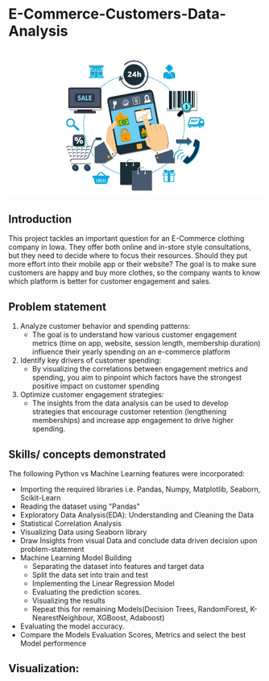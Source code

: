 # E-Commerce-Customers-Data-Analysis

![](intro_image.jpg)
---

## Introduction
This project tackles an important question for an E-Commerce clothing company in Iowa. They offer both online and in-store style consultations, but they need to decide where to focus their resources. Should they put more effort into their mobile app or their website? The goal is to make sure customers are happy and buy more clothes, so the company wants to know which platform is better for customer engagement and sales.

## Problem statement
1. Analyze customer behavior and spending patterns:
   * The goal is to understand how various customer engagement metrics (time on app, website, session length, membership duration) influence their yearly spending on an e-commerce platform
3. Identify key drivers of customer spending:
   * By visualizing the correlations between engagement metrics and spending, you aim to pinpoint which factors have the strongest positive impact on customer spending
4. Optimize customer engagement strategies:
   * The insights from the data analysis can be used to develop strategies that encourage customer retention (lengthening memberships) and increase app engagement to drive higher spending.
 
## Skills/ concepts demonstrated

The following Python vs Machine Learning features were incorporated:
- Importing the required libraries i.e. Pandas, Numpy, Matplotlib, Seaborn, Scikit-Learn
- Reading the dataset using "Pandas"
- Exploratory Data Analysis(EDA): Understanding and Cleaning the Data
- Statistical Correlation Analysis
- Visualizing Data using Seaborn library
- Draw Insights from visual Data and conclude data driven decision upon problem-statement
- Machine Learning Model Building
   * Separating the dataset into features and target data
   * Split the data set into train and test
   * Implementing the Linear Regression Model
   * Evaluating the prediction scores.
   * Visualizing the results
   * Repeat this for remaining Models(Decision Trees, RandomForest, K-NearestNeighbour, XGBoost, Adaboost)
- Evaluating the model accuracy.
- Compare the Models Evaluation Scores, Metrics and select the best Model performence

## Visualization:

